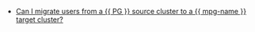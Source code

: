 * [Can I migrate users from a {{ PG }} source cluster to a {{ mpg-name }} target cluster?](#user-migration)
